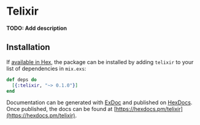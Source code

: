 # Telixir

**TODO: Add description**

## Installation

If [available in Hex](https://hex.pm/docs/publish), the package can be installed
by adding `telixir` to your list of dependencies in `mix.exs`:

```elixir
def deps do
  [{:telixir, "~> 0.1.0"}]
end
```

Documentation can be generated with [ExDoc](https://github.com/elixir-lang/ex_doc)
and published on [HexDocs](https://hexdocs.pm). Once published, the docs can
be found at [https://hexdocs.pm/telixir](https://hexdocs.pm/telixir).

